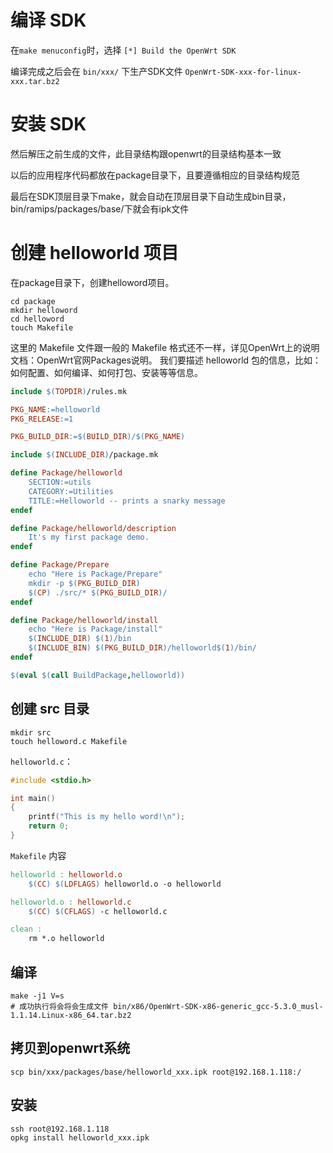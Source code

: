 # 编译 SDK

在`make menuconfig`时，选择 `[*] Build the OpenWrt SDK`

编译完成之后会在 `bin/xxx/` 下生产SDK文件 `OpenWrt-SDK-xxx-for-linux-xxx.tar.bz2`

# 安装 SDK

然后解压之前生成的文件，此目录结构跟openwrt的目录结构基本一致

以后的应用程序代码都放在package目录下，且要遵循相应的目录结构规范

最后在SDK顶层目录下make，就会自动在顶层目录下自动生成bin目录，bin/ramips/packages/base/下就会有ipk文件

# 创建 helloworld 项目

在package目录下，创建helloword项目。

```shell
cd package
mkdir helloword
cd helloword
touch Makefile
```

这里的 Makefile 文件跟一般的 Makefile 格式还不一样，详见OpenWrt上的说明文档：OpenWrt官网Packages说明。
我们要描述 helloworld 包的信息，比如：如何配置、如何编译、如何打包、安装等等信息。
```makefile
include $(TOPDIR)/rules.mk

PKG_NAME:=helloworld
PKG_RELEASE:=1

PKG_BUILD_DIR:=$(BUILD_DIR)/$(PKG_NAME)

include $(INCLUDE_DIR)/package.mk

define Package/helloworld
    SECTION:=utils
    CATEGORY:=Utilities
    TITLE:=Helloworld -- prints a snarky message
endef

define Package/helloworld/description
    It's my first package demo.
endef

define Package/Prepare
    echo "Here is Package/Prepare"
    mkdir -p $(PKG_BUILD_DIR)
    $(CP) ./src/* $(PKG_BUILD_DIR)/
endef

define Package/helloworld/install
    echo "Here is Package/install"
    $(INCLUDE_DIR) $(1)/bin
    $(INCLUDE_BIN) $(PKG_BUILD_DIR)/helloworld$(1)/bin/
endef

$(eval $(call BuildPackage,helloworld))
```

## 创建 src 目录
```shell
mkdir src
touch helloword.c Makefile
```

`helloworld.c`：
```c
#include <stdio.h>

int main()
{
    printf("This is my hello word!\n");
    return 0;
}
```

`Makefile` 内容
```makefile
helloworld : helloworld.o
    $(CC) $(LDFLAGS) helloworld.o -o helloworld

helloworld.o : helloworld.c
    $(CC) $(CFLAGS) -c helloworld.c

clean :
    rm *.o helloworld
```

## 编译

```shell
make -j1 V=s
# 成功执行将会将会生成文件 bin/x86/OpenWrt-SDK-x86-generic_gcc-5.3.0_musl-1.1.14.Linux-x86_64.tar.bz2
```

## 拷贝到openwrt系统

```shell
scp bin/xxx/packages/base/helloworld_xxx.ipk root@192.168.1.118:/
```

## 安装

```shell
ssh root@192.168.1.118
opkg install helloworld_xxx.ipk
```